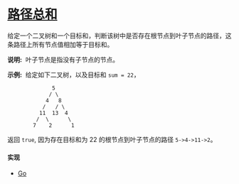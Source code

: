 # [路径总和](https://leetcode-cn.com/problems/path-sum/description/)

给定一个二叉树和一个目标和，判断该树中是否存在根节点到叶子节点的路径，这条路径上所有节点值相加等于目标和。

**说明:** 
叶子节点是指没有子节点的节点。

**示例:** 
给定如下二叉树，以及目标和 `sum = 22`，
```
              5
             / \
            4   8
           /   / \
          11  13  4
         /  \      \
        7    2      1
```
返回 `true`, 因为存在目标和为 22 的根节点到叶子节点的路径 `5->4->11->2`。

#### 实现
- [Go](https://github.com/pojozhang/playground/blob/master/solutions/go/src/playground/algorithm/path_sum.go)
